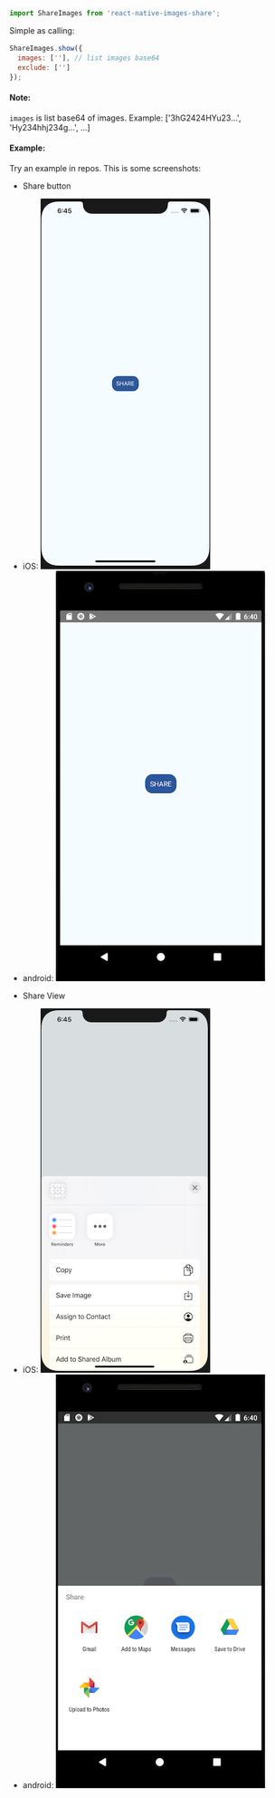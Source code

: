 
```js
import ShareImages from 'react-native-images-share';
```

Simple as calling:
```js
ShareImages.show({
  images: [''], // list images base64
  exclude: ['']
});
```
#### Note:
`images` is list base64 of images. Example: ['3hG2424HYu23...', 'Hy234hhj234g...', ...]
#### Example:
Try an example in repos.
This is some screenshots:
- Share button
* iOS:
![ScreenShot](https://raw.githubusercontent.com/codeairfight/react-native-images-share/master/example/images/img_ios_home.png)
* android:
![ScreenShot](https://raw.githubusercontent.com/codeairfight/react-native-images-share/master/example/images/img_android_home.png)
- Share View
* iOS:
![ScreenShot](https://raw.githubusercontent.com/codeairfight/react-native-images-share/master/example/images/img_ios_share.png)
* android:
![ScreenShot](https://raw.githubusercontent.com/codeairfight/react-native-images-share/master/example/images/img_android_share.png)
